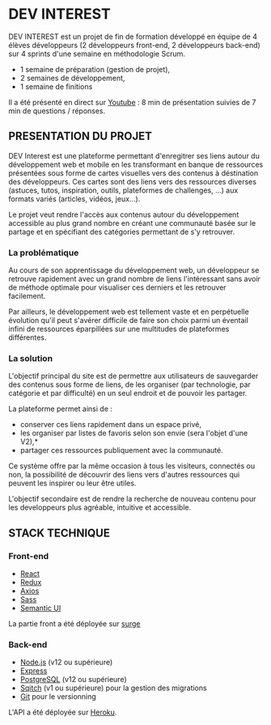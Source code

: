 # DEV INTEREST

DEV INTEREST est un projet de fin de formation développé en équipe de 4 élèves développeurs (2 développeurs front-end, 2 développeurs back-end) sur 4 sprints d'une semaine en méthodologie Scrum.

- 1 semaine de préparation (gestion de projet),
- 2 semaines de développement,
- 1 semaine de finitions

Il a été présenté en direct sur [Youtube](https://www.youtube.com/watch?v=jrl_DBlTLyM&t=425s) : 8 min de présentation suivies de 7 min de questions / réponses.

## PRESENTATION DU PROJET

DEV Interest est une plateforme permettant d'enregitrer ses liens autour du développement web et mobile en les transformant en banque de ressources présentées sous forme de cartes visuelles vers des contenus à déstination des développeurs. Ces cartes sont des liens vers des ressources diverses (astuces, tutos, inspiration, outils, plateformes de challenges, ...) aux formats variés (articles, vidéos, jeux...).

Le projet veut rendre l'accès aux contenus autour du développement accessible au plus grand nombre en créant une communauté basée sur le partage et en spécifiant des catégories permettant de s'y retrouver.

### La problématique

Au cours de son apprentissage du développement web, un développeur se retrouve rapidement avec un grand nombre de liens l'intéressant sans avoir de méthode optimale pour visualiser ces derniers et les retrouver facilement.

Par ailleurs, le développement web est tellement vaste et en perpétuelle évolution qu'il peut s'avérer difficile de faire son choix parmi un éventail infini de ressources éparpillées sur une multitudes de plateformes différentes.

### La solution

L'objectif principal du site est de permettre aux utilisateurs de sauvegarder des contenus sous forme de liens, de les organiser (par technologie, par catégorie et par difficulté) en un seul endroit et de pouvoir les partager.

La plateforme permet ainsi de :

- conserver ces liens rapidement dans un espace privé,
- les organiser par listes de favoris selon son envie (sera l'objet d'une V2),\*
- partager ces ressources publiquement avec la communauté.

Ce système offre par la même occasion à tous les visiteurs, connectés ou non, la possibilité de découvrir des liens vers d'autres ressources qui peuvent les inspirer ou leur être utiles.

L'objectif secondaire est de rendre la recherche de nouveau contenu pour les developpeurs plus agréable, intuitive et accessible.

## STACK TECHNIQUE

### Front-end

- [React](https://fr.reactjs.org/)
- [Redux](https://redux.js.org/)
- [Axios](https://axios-http.com/fr/)
- [Sass](https://sass-lang.com/)
- [Semantic UI](https://semantic-ui.com/)

La partie front a été déployée sur [surge](https://devinterest.surge.sh/)

### Back-end

- [Node.js](https://nodejs.org/en/download/) (v12 ou supérieure)
- [Express](https://expressjs.com/fr/)
- [PostgreSQL](https://www.postgresql.org/download/) (v12 ou supérieure)
- [Sqitch](https://sqitch.org/download/) (v1 ou supérieure) pour la gestion des migrations
- [Git](https://git-scm.com/downloads) pour le versionning

L'API a été déployée sur [Heroku](https://devinterest.herokuapp.com/cards).
